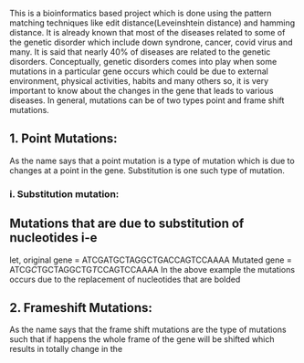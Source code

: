 This is a bioinformatics based project which is done using the pattern matching techniques like edit distance(Leveinshtein distance) and hamming distance. It is already known that most of the diseases related to some of the genetic disorder which include down syndrone, cancer, covid virus and many. It is said that nearly 40% of diseases are related to the genetic disorders. 
  Conceptually, genetic disorders comes into play when some mutations in a particular gene occurs which could be due to external environment, physical activities, habits and many others so, it is very important to know about the changes in the gene that leads to various diseases. In general, mutations can be of two types point and frame shift mutations.
## 1. Point Mutations: 
As the name says that a point mutation is a type of mutation which is due to changes at a point in the gene. Substitution is one such type of mutation.  
### i. Substitution mutation: 
Mutations that are due to substitution of nucleotides i-e
------------------------
let, 
original gene = ATCGATGCTAGGCTGACCAGTCCAAAA </b >
Mutated gene = ATCG*C*TGCTAGGCTG*T*CCAGTCCAAAA
In the above example the mutations occurs due to the replacement of nucleotides that are bolded

## 2. Frameshift Mutations: 
As the name says that the frame shift mutations are the type of mutations such that if happens the whole frame of the gene will be shifted which results in totally change in the 
